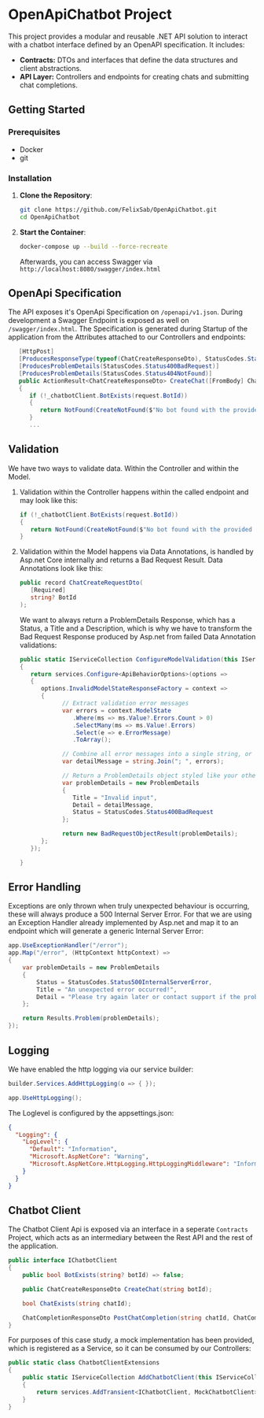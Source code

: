 # OpenApiChatbot Project

This project provides a modular and reusable .NET API solution to interact with a chatbot interface defined by an OpenAPI specification. It includes:

- **Contracts:** DTOs and interfaces that define the data structures and client abstractions.
- **API Layer:** Controllers and endpoints for creating chats and submitting chat completions.

## Getting Started

### Prerequisites
- Docker
- git

### Installation

1. **Clone the Repository**:
   ```bash
   git clone https://github.com/FelixSab/OpenApiChatbot.git
   cd OpenApiChatbot
   ```

2. **Start the Container**:
   ```bash
   docker-compose up --build --force-recreate
   ```
   Afterwards, you can access Swagger via `http://localhost:8080/swagger/index.html`

## OpenApi Specification

The API exposes it's OpenApi Specification on `/openapi/v1.json`. During development a Swagger Endpoint is exposed as well on `/swagger/index.html`. The Specification is generated during Startup of the application from the Attributes attached to our Controllers and endpoints:

```csharp
   [HttpPost]
   [ProducesResponseType(typeof(ChatCreateResponseDto), StatusCodes.Status200OK)]
   [ProducesProblemDetails(StatusCodes.Status400BadRequest)]
   [ProducesProblemDetails(StatusCodes.Status404NotFound)]
   public ActionResult<ChatCreateResponseDto> CreateChat([FromBody] ChatCreateRequestDto request)
   {
      if (!_chatbotClient.BotExists(request.BotId))
      {
         return NotFound(CreateNotFound($"No bot found with the provided botId: {request.BotId}"));
      }
      ...
```

## Validation

We have two ways to validate data. Within the Controller and within the Model.

1. Validation within the Controller happens within the called endpoint and may look like this:
   ```csharp
   if (!_chatbotClient.BotExists(request.BotId))
   {
      return NotFound(CreateNotFound($"No bot found with the provided botId: {request.BotId}"));
   }
   ```

2. Validation within the Model happens via Data Annotations, is handled by Asp.net Core internally and returns a Bad Request Result. Data Annotations look like this:
   ```csharp
   public record ChatCreateRequestDto(
      [Required]
      string? BotId
   );
   ```
   We want to always return a ProblemDetails Response, which has a Status, a Title and a Description, which is why we have to transform the Bad Request Response produced by Asp.net from failed Data Annotation validations:
   ```csharp
   public static IServiceCollection ConfigureModelValidation(this IServiceCollection services)
   {
      return services.Configure<ApiBehaviorOptions>(options =>
      {
         options.InvalidModelStateResponseFactory = context =>
         {
               // Extract validation error messages
               var errors = context.ModelState
                  .Where(ms => ms.Value?.Errors.Count > 0)
                  .SelectMany(ms => ms.Value!.Errors)
                  .Select(e => e.ErrorMessage)
                  .ToArray();

               // Combine all error messages into a single string, or handle them individually
               var detailMessage = string.Join("; ", errors);

               // Return a ProblemDetails object styled like your other error responses
               var problemDetails = new ProblemDetails
               {
                  Title = "Invalid input",
                  Detail = detailMessage,
                  Status = StatusCodes.Status400BadRequest
               };

               return new BadRequestObjectResult(problemDetails);
         };
      });

   }
   ```

## Error Handling

Exceptions are only thrown when truly unexpected behaviour is occurring, these will always produce a 500 Internal Server Error. For that we are using an Exception Handler already implemented by Asp.net and map it to an endpoint which will generate a generic Internal Server Error:

```csharp
app.UseExceptionHandler("/error");
app.Map("/error", (HttpContext httpContext) =>
{
    var problemDetails = new ProblemDetails
    {
        Status = StatusCodes.Status500InternalServerError,
        Title = "An unexpected error occurred!",
        Detail = "Please try again later or contact support if the problem persists."
    };

    return Results.Problem(problemDetails);
});
```

## Logging
We have enabled the http logging via our service builder:
```csharp
builder.Services.AddHttpLogging(o => { });

app.UseHttpLogging();
```
The Loglevel is configured by the appsettings.json:
```json
{
  "Logging": {
    "LogLevel": {
      "Default": "Information",
      "Microsoft.AspNetCore": "Warning",
      "Microsoft.AspNetCore.HttpLogging.HttpLoggingMiddleware": "Information"
    }
  }
}
```

## Chatbot Client

The Chatbot Client Api is exposed via an interface in a seperate `Contracts` Project, which acts as an intermediary between the Rest API and the rest of the application. 
```csharp
public interface IChatbotClient
{
    public bool BotExists(string? botId) => false;

    public ChatCreateResponseDto CreateChat(string botId);

    bool ChatExists(string chatId);

    ChatCompletionResponseDto PostChatCompletion(string chatId, ChatCompletionRequestDto request);
}
```

For purposes of this case study, a mock implementation has been provided, which is registered as a Service, so it can be consumed by our Controllers:
```csharp
public static class ChatbotClientExtensions
{
    public static IServiceCollection AddChatbotClient(this IServiceCollection services)
    {
        return services.AddTransient<IChatbotClient, MockChatbotClient>();
    }
}
```

